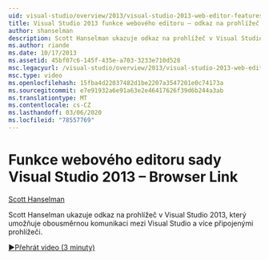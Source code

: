 ```yaml
---
uid: visual-studio/overview/2013/visual-studio-2013-web-editor-features-browser-link
title: Visual Studio 2013 funkce webového editoru – odkaz na prohlížeč | Microsoft Docs
author: shanselman
description: Scott Hanselman ukazuje odkaz na prohlížeč v Visual Studio 2013, který umožňuje obousměrnou komunikaci mezi Visual Studio a více připojenými prohlížeči...
ms.author: riande
ms.date: 10/17/2013
ms.assetid: 45bf07c6-145f-435e-a703-3233e710d528
msc.legacyurl: /visual-studio/overview/2013/visual-studio-2013-web-editor-features-browser-link
msc.type: video
ms.openlocfilehash: 15fba4d22037482d1be2207a3547201e0c74173a
ms.sourcegitcommit: e7e91932a6e91a63e2e46417626f39d6b244a3ab
ms.translationtype: MT
ms.contentlocale: cs-CZ
ms.lasthandoff: 03/06/2020
ms.locfileid: "78557769"
---
```

# <a name="visual-studio-2013-web-editor-features---browser-link"></a>Funkce webového editoru sady Visual Studio 2013 – Browser Link

[Scott Hanselman](https://github.com/shanselman)

Scott Hanselman ukazuje odkaz na prohlížeč v Visual Studio 2013, který umožňuje obousměrnou komunikaci mezi Visual Studio a více připojenými prohlížeči.

[&#9654;Přehrát video (3 minuty)](https://channel9.msdn.com/Blogs/ASP-NET-Site-Videos/visual-studio-2013-web-editor-features-browser-link)
